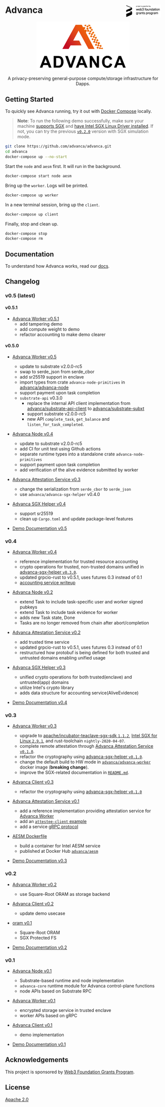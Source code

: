 <h1>Advanca <span><a href="https://web3.foundation/grants/"><img align="right" src="docs/images/web3-grants-badge.png" alt="web3-grant3-badge" width="115px"/></a></span></h1>

<p align="center">
  <a href="https://www.advanca.network"><img src="docs/images/advanca-logo.png"  width="300"></a>
</p>

<p align="center">A privacy-preserving general-purpose compute/storage infrastructure for Dapps.</p>

## Getting Started

To quickly see Advanca running, try it out with [Docker Compose](https://docs.docker.com/compose/install/) locally. 

> **Note**: To run the following demo successfully, make sure your machine [supports SGX](https://github.com/advanca/advanca-worker/tree/v0.3.0#intel-sgx-linux-driver) and [have Intel SGX Linux Driver installed](https://github.com/advanca/advanca-worker/tree/v0.3.0#sgx-hardware). If not, you can try the previous [`v0.2.0`](https://github.com/advanca/advanca/tree/v0.2.0) version with SGX simulation mode.

```bash
git clone https://github.com/advanca/advanca.git
cd advanca
docker-compose up --no-start
```

Start the `node` and `aesm` first. It will run in the background.

```bash
docker-compose start node aesm
```

Bring up the `worker`. Logs will be printed.

```bash
docker-compose up worker
```

In a new terminal session, bring up the `client`.

```bash
docker-compose up client
```

Finally, stop and clean up.

```bash
docker-compose stop
docker-compose rm
```

## Documentation

To understand how Advanca works, read our [docs](docs/README.md).

## Changelog

### v0.5 (latest)

#### v0.5.1

* [Advanca Worker v0.5.1](https://github.com/advanca/advanca-worker/releases/tag/v0.5.1)
  * add tampering demo
  * add compute weight to demo
  * refactor accounting to make demo clearer

#### v0.5.0

* [Advanca Worker v0.5](https://github.com/advanca/advanca-worker/releases/tag/v0.5.0)
  * update to substrate v2.0.0-rc5
  * swap to serde_json from serde_cbor
  * add sr25519 support in enclave
  * import types from crate `advanca-node-primitives` in [advanca/advanca-node](https://github.com/advanca/advanca-node)
  * support payment upon task completion
  * `substrate-api` v0.3.0
    * replace the internal API client implementation from [advanca/substrate-api-client](https://github.com/advanca/substrate-api-client) to [advanca/substrate-subxt](https://github.com/advanca/substrate-subxt)
    * support substrate v2.0.0-rc5
    * new API `complete_task`, `get_balance` and `listen_for_task_completed`.

* [Advanca Node v0.4](https://github.com/advanca/advanca-node/tree/v0.4.0)
  * update to substrate v2.0.0-rc5
  * add CI for unit test using Github actions
  * separate runtime types into a standalone crate `advanca-node-primitives` 
  * support payment upon task completion
  * add verification of the alive evidence submitted by worker

* [Advanca Attestation Service v0.3](https://github.com/advanca/advanca-attestation-service/tree/v0.3.0)
  * change the serialization from `serde_cbor` to `serde_json`
  * use `advanca/advanca-sgx-helper` v0.4.0

* [Advanca SGX Helper v0.4](https://github.com/advanca/advanca-sgx-helper/tree/v0.4.0)
  * support sr25519
  * clean up `Cargo.toml` and update package-level features

* [Demo Documentation v0.5](https://github.com/advanca/advanca/tree/v0.5.0/docs#single-node-and-single-worker)

### v0.4
* [Advanca Worker v0.4](https://github.com/advanca/advanca-worker/releases/tag/v0.4.0)
  * reference implementation for trusted resource accounting
  * crypto operations for trusted, non-trusted domains unified in [advanca-sgx-helper `v0.3.0`](https://github.com/advanca/advanca-sgx-helper/tree/v0.3.0).
  * updated grpcio-rust to v0.5.1, uses futures 0.3 instead of 0.1
  * [accounting service writeup](https://github.com/advanca/advanca/blob/release-0.4.0/docs/accounting.md)

* [Advanca Node v0.2](https://github.com/advanca/advanca-node/tree/v0.2.0)
  * extend Task to include task-specific user and worker signed pubkeys
  * extend Task to include task evidence for worker
  * adds new Task state, Done
  * Tasks are no longer removed from chain after abort/completion

* [Advanca Attestation Service v0.2](https://github.com/advanca/advanca-attestation-service/tree/v0.2.0)
  * add trusted time service
  * updated grpcio-rust to v0.5.1, uses futures 0.3 instead of 0.1
  * restructured how protobuf is being defined for both trusted and untrusted domains enabling unified usage

* [Advanca SGX Helper v0.3](https://github.com/advanca/advanca-sgx-helper/tree/v0.3.0)
  * unified crypto operations for both trusted(enclave) and untrusted(app) domains
  * utilize Intel's crypto library
  * adds data structure for accounting service(AliveEvidence)

* [Demo Documentation v0.4](https://github.com/advanca/advanca/tree/v0.4.0/docs#single-node-and-single-worker)

### v0.3 

* [Advanca Worker v0.3](https://github.com/advanca/advanca-worker/releases/tag/v0.3.0)

  * upgrade to [apache/incubator-teaclave-sgx-sdk `1.1.2`](https://github.com/apache/incubator-teaclave-sgx-sdk/releases/tag/v1.1.2), [Intel SGX for Linux `2.9.1`](https://github.com/intel/linux-sgx/tree/sgx_2.9.1), and rust-toolchain `nightly-2020-04-07`.
  * complete remote attestation through [Advanca Attestation Service `v0.1.0`](https://github.com/advanca/advanca-attestation-service/tree/v0.1.0).
  * refactor the cryptography using [advanca-sgx-helper `v0.1.0`](https://github.com/advanca/advanca-sgx-helper/tree/v0.1.0).
  * change the default build to HW mode in [`advanca/advanca-worker`](https://hub.docker.com/r/advanca/advanca-worker) docker image (**breaking change**).
  * improve the SGX-related documentation in [`README.md`](https://github.com/advanca/advanca-worker/blob/v0.3.0/README.md).

* [Advanca Client v0.3](https://github.com/advanca/advanca-worker/releases/tag/v0.3.0)
  * refactor the cryptography using [advanca-sgx-helper `v0.1.0`](https://github.com/advanca/advanca-sgx-helper/tree/v0.1.0)

* [Advanca Attestation Service v0.1](https://github.com/advanca/advanca-attestation-service/tree/v0.1.0)
  * add a reference implementation providing attestation service for [Advanca Worker](https://github.com/advanca/advanca-worker)
  * add an [`attestee-client` example](https://github.com/advanca/advanca-attestation-service/tree/v0.1.0/examples/attestee-client)
  * add a service [gRPC protocol](https://github.com/advanca/advanca-attestation-service/blob/v0.1.0/aas-protos/protos/aas.proto)

* [AESM Dockerfile](https://github.com/advanca/advanca/tree/v0.3.0/aesm/)
  * build a container for Intel AESM service
  * published at Docker Hub [`advanca/aesm`](https://hub.docker.com/r/advanca/aesm)

* [Demo Documentation v0.3](https://github.com/advanca/advanca/tree/v0.3.0/docs#single-node-and-single-worker)

### v0.2

* [Advanca Worker v0.2](https://github.com/advanca/advanca-worker/releases/tag/v0.2.0)
  * use Square-Root ORAM as storage backend

* [Advanca Client v0.2](https://github.com/advanca/advanca-worker/releases/tag/v0.2.0)
  * update demo usecase

* [oram v0.1](https://github.com/advanca/oram/releases/tag/v0.1.0)
  * Square-Root ORAM
  * SGX Protected FS

* [Demo Documentation v0.2](https://github.com/advanca/advanca/tree/v0.2.0/docs#single-node-and-single-worker)

### v0.1

* [Advanca Node v0.1](https://github.com/advanca/advanca-node/releases/tag/v0.1.0)
  * Substrate-based runtime and node implementation
  * `advanca-core` runtime module for Advanca control-plane functions
  * node APIs based on Substrate RPC

* [Advanca Worker v0.1](https://github.com/advanca/advanca-worker/releases/tag/v0.1.0)
  * encrypted storage service in trusted enclave
  * worker APIs based on gRPC

* [Advanca Client v0.1](https://github.com/advanca/advanca-worker/releases/tag/v0.1.0)
  * demo implementation

* [Demo Documentation v0.1](https://github.com/advanca/advanca/tree/v0.1.0/docs#single-node-and-single-worker)

## Acknowledgements

This project is sponsored by [Web3 Foundation Grants Program](https://web3.foundation/grants/).


## License

[Apache 2.0](./LICENSE)

